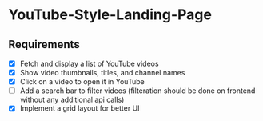 # YouTube-Style-Landing-Page

## Requirements

- [x] Fetch and display a list of YouTube videos 
- [x] Show video thumbnails, titles, and channel names 
  <!-- api->data->data(forEach loop)->items->snippet-> 
  for thubnails : thumbnails->default->url, 
  for titles : title, 
  for channel name : channelTitle   -->
- [x] Click on a video to open it in YouTube
  <!-- for link baseurl(https://www.youtube.com/watch?v=) + api->data->data(forEach loop)->items-> id  -->
- [ ] Add a search bar to filter videos (filteration should be done on frontend without any additional api calls)
- [x] Implement a grid layout for better UI
